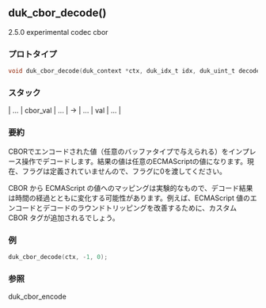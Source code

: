 ## duk_cbor_decode() 

2.5.0 experimental codec cbor

### プロトタイプ

```c
void duk_cbor_decode(duk_context *ctx, duk_idx_t idx, duk_uint_t decode_flags);
```

### スタック

| ... | cbor_val | ... | -> | ... | val | ... |

### 要約

CBORでエンコードされた値（任意のバッファタイプで与えられる）をインプレース操作でデコードします。結果の値は任意のECMAScriptの値になります。現在、フラグは定義されていませんので、フラグに0を渡してください。

CBOR から ECMAScript の値へのマッピングは実験的なもので、デコード結果は時間の経過とともに変化する可能性があります。例えば、ECMAScript 値のエンコードとデコードのラウンドトリッピングを改善するために、カスタム CBOR タグが追加されるでしょう。

### 例

```c
duk_cbor_decode(ctx, -1, 0);
```

### 参照

duk_cbor_encode

